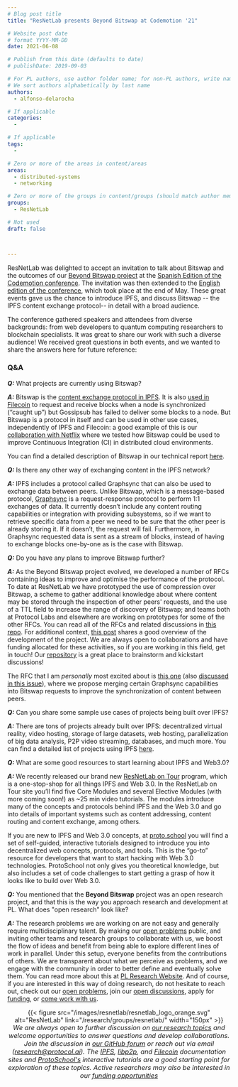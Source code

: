 ```yaml
---
# Blog post title
title: "ResNetLab presents Beyond Bitswap at Codemotion '21"

# Website post date
# format YYYY-MM-DD
date: 2021-06-08

# Publish from this date (defaults to date)
# publishDate: 2019-09-03

# For PL authors, use author folder name; for non-PL authors, write name as in paper within ""
# We sort authors alphabetically by last name
authors:
  - alfonso-delarocha

# If applicable
categories:
  -

# If applicable
tags:
  -

# Zero or more of the areas in content/areas
areas:
  - distributed-systems
  - networking

# Zero or more of the groups in content/groups (should match author membership)
groups:
  - ResNetLab

# Not used
draft: false



---
```


ResNetLab was delighted to accept an invitation to talk about Bitswap and the outcomes of our [Beyond Bitswap project](https://research.protocol.ai/blog/2021/beyond-swapping-bits-project-review-and-preview/) at the [Spanish Edition of the Codemotion conference](https://events.codemotion.com/conferences/online/2021/online-tech-conference-spanish-edition-spring/agenda). The invitation was then extended to the [English edition of the conference](https://events.codemotion.com/conferences/online/2021/online-tech-conference-spring/agenda), which took place at the end of May. These great events gave us the chance to  introduce IPFS, and discuss Bitswap -- the IPFS content exchange protocol-- in detail with a broad audience.

The conference gathered speakers and attendees from diverse backgrounds: from web developers to quantum computing researchers to blockchain specialists. It was great to share our work with such a diverse audience! We received great questions in both events, and we wanted to share the answers here for future reference:

### **Q&A**


***Q:*** What projects are currently using Bitswap?

***A:*** Bitswap is the [content exchange protocol in IPFS](https://docs.ipfs.io/concepts/bitswap/#bitswap). It is also [used in Filecoin](https://spec.filecoin.io#section-libraries.ipfs.bitswap) to request and receive blocks when a node is synchronized (“caught up”) but Gossipsub has failed to deliver some blocks to a node. But Bitswap is a protocol in itself and can be used in other use cases, independently of IPFS and Filecoin: a good example of this is our [collaboration with Netflix](https://blog.ipfs.io/2020-02-14-improved-bitswap-for-container-distribution/) where we tested how Bitswap could be used to improve Continuous Integration (CI) in distributed cloud environments.

You can find a detailed description of Bitswap in our technical report [here](https://research.protocol.ai/publications/accelerating-content-routing-with-bitswap-a-multi-path-file-transfer-protocol-in-ipfs-and-filecoin/).

***Q:*** Is there any other way of exchanging content in the IPFS network?

***A:*** IPFS includes a protocol called Graphsync that can also be used to exchange data between peers. Unlike Bitswap, which is a message-based protocol, [Graphsync](https://docs.ipfs.io/concepts/glossary/#graphsync) is a request-response protocol to perform 1:1 exchanges of data. It currently doesn’t include any content routing capabilities or integration with providing subsystems, so if we want to retrieve specific data from a peer we need to be sure that the other peer is already storing it. If it doesn’t, the request will fail. Furthermore, in Graphsync requested data is sent as a stream of blocks, instead of having to exchange blocks one-by-one as is the case with Bitswap.

***Q:*** Do you have any plans to improve Bitswap further?

***A:*** As the Beyond Bitswap project evolved, we developed a number of RFCs containing ideas to improve and optimise the performance of the protocol. To date at ResNetLab we have prototyped the use of compression over Bitswap, a scheme to gather additional knowledge about where content may be stored through the inspection of other peers' requests, and the use of a TTL field to increase the range of discovery of Bitswap; and  teams both at Protocol Labs and elsewhere are working on prototypes for some of the other RFCs. You can read all of the RFCs and related discussions in [this repo](https://github.com/protocol/beyond-bitswap). For additional context, [this post](https://research.protocol.ai/blog/2021/beyond-swapping-bits-project-review-and-preview/) shares a good overview of the development of the project. We are always open to collaborations and have funding allocated for these activities, so if you are working in this field, get in touch! Our [repository](https://github.com/protocol/ResNetLab/discussions) is a great place to brainstorm and kickstart discussions!

The RFC that I am *personally* most excited about is [this one](https://github.com/protocol/beyond-bitswap/tree/master/RFC/rfcBBL1201) (also [discussed in this issue](https://github.com/protocol/beyond-bitswap/issues/25)), where we propose merging certain Graphsync capabilities into Bitswap requests to improve the synchronization of content between peers.

***Q:*** Can you share some sample use cases of projects being built over IPFS?

***A:*** There are tons of projects already built over IPFS:  decentralized virtual reality, video hosting, storage of large datasets, web hosting, parallelization of big data analysis, P2P video streaming, databases, and much more. You can find a detailed list of projects using IPFS [here](https://docs.ipfs.io/concepts/usage-ideas-examples/).

***Q:*** What are some good resources to start learning about IPFS and Web3.0?

***A:*** We recently released our brand new [ResNetLab on Tour](https://research.protocol.ai/tutorials/resnetlab-on-tour/) program, which is a one-stop-shop for all things IPFS and Web 3.0. In the ResNetLab on Tour site you’ll find five Core Modules and several Elective Modules (with more coming soon!) as ~25 min video tutorials. The modules introduce many of the concepts and protocols behind IPFS and the Web 3.0 and go into details of important systems such as content addressing, content routing and content exchange, among others.

If you are new to IPFS and Web 3.0 concepts, at [proto.school](https://proto.school) you will find a set of self-guided, interactive tutorials designed to introduce you into decentralized web concepts, protocols, and tools. This is the “go-to” resource for developers that want to start hacking with Web 3.0 technologies. ProtoSchool not only gives you theoretical knowledge, but also includes a set of code challenges to start getting a grasp of how it looks like to build over Web 3.0.

***Q:*** You mentioned that the **Beyond Bitswap** project was an open research project, and that this is the way you approach research and development at PL. What does "open research" look like?

***A:*** The research problems we are working on are not easy and generally require multidisciplinary talent. By making our [open problems](https://github.com/protocol/ResNetLab#research) public, and inviting other teams and research groups to collaborate with us, we boost the flow of ideas and benefit from being able to explore different lines of work in parallel. Under this setup, everyone benefits from the contributions of others. We are transparent about what we perceive as problems, and we engage with the community in order to better define and eventually solve them. You can read more about this at [PL Research Website](/outreach/). And of course, if you are interested in this way of doing research, do not hesitate to reach out, check out our [open problems](https://github.com/protocol/ResNetLab#research), join our [open discussions](https://github.com/protocol/ResNetLab/discussions), apply for [funding](grants.protoco.ai), or [come work with us](https://jobs.lever.co/protocol).



<center>{{< figure src="/images/resnetlab/resnetlab_logo_orange.svg" alt="ResNetLab" link="/research/groups/resnetlab/" width="150px" >}}</center>

<center style=font-size:11pt><i> We are always open to further discussion on <a href="https://github.com/protocol/ResNetLab#research">our research topics</a> and welcome opportunities to answer questions and develop collaborations. Join the discussion in <a href="https://github.com/protocol/ResNetLab/discussions">our GitHub forum</a> or reach out via email (<a href="mailto:research@protocol.ai">research@protocol.ai</a>). The <a href="https://docs.ipfs.io">IPFS</a>, <a href="https://docs.libp2p.io">libp2p</a>, and <a href="https://docs.filecoin.io">Filecoin</a> documentation sites and <a href="https://proto.school"> ProtoSchool's</a> interactive tutorials are a good starting point for exploration of these topics. Active researchers may also be interested in our <a href="https://grants.protocol.ai"> funding opportunities </a></i></center>